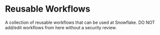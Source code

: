 # Reusable Workflows
A collection of reusable workflows that can be used at Snowflake.
DO NOT add/edit workflows from here without a security review. 
